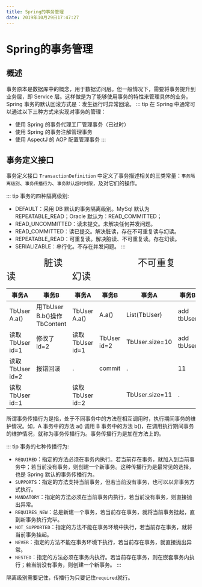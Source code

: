 ```yaml
---
title: Spring的事务管理
date: 2019年10月29日17:47:27
---
```

# Spring的事务管理
## 概述
事务原本是数据库中的概念，用于数据访问层。但一般情况下，需要将事务提升到业务层，即 Service 层。这样做是为了能够使用事务的特性来管理具体的业务。Spring 事务的默认回滚方式是：发生运行时异常回滚。
::: tip 在 Spring 中通常可以通过以下三种方式来实现对事务的管理：
- 使用 Spring 的事务代理工厂管理事务（已过时）
- 使用 Spring 的事务注解管理事务
- 使用 AspectJ 的 AOP 配置管理事务
:::

## 事务定义接口
事务定义接口 `TransactionDefinition` 中定义了事务描述相关的三类常量：`事务隔离级别`、`事务传播行为`、`事务默认超时时限`，及对它们的操作。

::: tip 事务的四种隔离级别:
- DEFAULT：采用 DB 默认的事务隔离级别。MySql 默认为 REPEATABLE_READ；Oracle 默认为：READ_COMMITTED；
- READ_UNCOMMITTED：读未提交。未解决任何并发问题。
- READ_COMMITTED：读已提交。解决脏读，存在不可重复读与幻读。
- REPEATABLE_READ：可重复读。解决脏读、不可重复读。存在幻读。
- SERIALIZABLE：串行化。不存在并发问题。
:::


<span style="font-size: 25px;margin-right: 200px;margin-left: 100px;">脏读</span><span style="font-size: 25px;margin-right: 150px;">不可重复读</span><span style="font-size: 25px;">幻读</span>

事务A | 事务B|事务A | 事务B|事务A | 事务B|
---|---|---|---|---|---|
TbUser  A.a() | 用TbUser B.b()操作TbContent|TbUser A.a() | A.a()|List(TbUser) | add tbUser|
读取TbUser id=1 | 修改了id=2|读取TbUser id=1 | TbUser id=2|TbUser.size=10| add tbUser|
读取TbUser id=2 | 报错回滚| .| commit|.| 11|
读取TbUser id=1 | |读取TbUser id=2 | |TbUser.size=11 |.|

所谓事务传播行为是指，处于不同事务中的方法在相互调用时，执行期间事务的维护情况。如，A 事务中的方法 a() 调用 B 事务中的方法 b()，在调用执行期间事务的维护情况，就称为事务传播行为。事务传播行为是加在方法上的。

::: tip 事务的七种传播行为:
- `REQUIRED`：指定的方法必须在事务内执行。若当前存在事务，就加入到当前事务中；若当前没有事务，则创建一个新事务。这种传播行为是最常见的选择，也是 Spring 默认的事务传播行为。
- `SUPPORTS`：指定的方法支持当前事务，但若当前没有事务，也可以以非事务方式执行。
- `MANDATORY`：指定的方法必须在当前事务内执行，若当前没有事务，则直接抛出异常。
- `REQUIRES_NEW`：总是新建一个事务，若当前存在事务，就将当前事务挂起，直到新事务执行完毕。
- `NOT_SUPPORTED`：指定的方法不能在事务环境中执行，若当前存在事务，就将当前事务挂起。
- `NEVER`：指定的方法不能在事务环境下执行，若当前存在事务，就直接抛出异常。
- `NESTED`：指定的方法必须在事务内执行。若当前存在事务，则在嵌套事务内执行；若当前没有事务，则创建一个新事务。
:::

隔离级别需要记住，传播行为只要记住`required`就行。